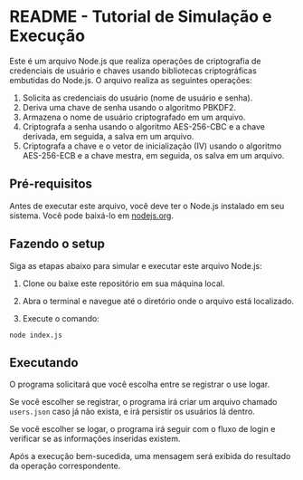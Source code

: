 # README - Tutorial de Simulação e Execução

Este é um arquivo Node.js que realiza operações de criptografia de credenciais de usuário e chaves usando bibliotecas criptográficas embutidas do Node.js. O arquivo realiza as seguintes operações:

1. Solicita as credenciais do usuário (nome de usuário e senha).
2. Deriva uma chave de senha usando o algoritmo PBKDF2.
3. Armazena o nome de usuário criptografado em um arquivo.
4. Criptografa a senha usando o algoritmo AES-256-CBC e a chave derivada, em seguida, a salva em um arquivo.
5. Criptografa a chave e o vetor de inicialização (IV) usando o algoritmo AES-256-ECB e a chave mestra, em seguida, os salva em um arquivo.

## Pré-requisitos

Antes de executar este arquivo, você deve ter o Node.js instalado em seu sistema. Você pode baixá-lo em [nodejs.org](https://nodejs.org/).

## Fazendo o setup

Siga as etapas abaixo para simular e executar este arquivo Node.js:

1. Clone ou baixe este repositório em sua máquina local.

2. Abra o terminal e navegue até o diretório onde o arquivo está localizado.

3. Execute o comando:

```shell
node index.js
```

## Executando

O programa solicitará que você escolha entre se registrar o use logar.

Se você escolher se registrar, o programa irá criar um arquivo chamado `users.json` caso já não exista, e irá persistir os usuários lá dentro.

Se você escolher se logar, o programa irá seguir com o fluxo de login e verificar se as informações inseridas existem.

Após a execução bem-sucedida, uma mensagem será exibida do resultado da operação correspondente.
